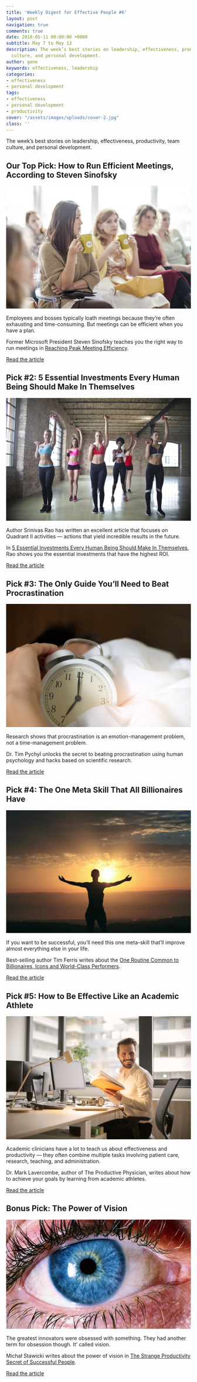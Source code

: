 ```yaml
---
title: 'Weekly Digest for Effective People #6'
layout: post
navigation: true
comments: true
date: 2018-05-11 00:00:00 +0000
subtitle: May 7 to May 13
description: The week’s best stories on leadership, effectiveness, productivity, team
  culture, and personal development.
author: gene
keywords: effectiveness, leadership
categories:
- effectiveness
- personal development
tags:
- effectiveness
- personal development
- productivity
cover: "/assets/images/uploads/cover-2.jpg"
class: ''
---
```

The week’s best stories on leadership, effectiveness, productivity, team culture, and personal development.

## Our Top Pick: How to Run Efficient Meetings, According to Steven Sinofsky

![](/assets/images/uploads/1-4.jpeg)

Employees and bosses typically loath meetings because they’re often exhausting and time-consuming. But meetings can be efficient when you have a plan.

Former Microsoft President Steven Sinofsky teaches you the right way to run meetings in [Reaching Peak Meeting Efficiency](https://medium.learningbyshipping.com/reaching-peak-meeting-efficiency-f8e47c93317a).

[Read the article](https://medium.learningbyshipping.com/reaching-peak-meeting-efficiency-f8e47c93317a)

## Pick #2: 5 Essential Investments Every Human Being Should Make In Themselves

![](/assets/images/uploads/3-2.jpeg)

Author Srinivas Rao has written an excellent article that focuses on Quadrant II activities — actions that yield incredible results in the future.

In [5 Essential Investments Every Human Being Should Make In Themselves](https://medium.com/the-mission/5-essential-investments-every-human-being-should-make-in-themselves-121771565384), Rao shows you the essential investments that have the highest ROI.

[Read the article](https://medium.com/the-mission/5-essential-investments-every-human-being-should-make-in-themselves-121771565384)

## Pick #3: The Only Guide You’ll Need to Beat Procrastination

![](/assets/images/uploads/2-2.jpeg)

Research shows that procrastination is an emotion-management problem, not a time-management problem.

Dr. Tim Pychyl unlocks the secret to beating procrastination using human psychology and hacks based on scientific research.

[Read the article](https://medium.com/s/the-complete-guide-to-beating-procrastination/how-to-use-psychology-to-solve-the-procrastination-puzzle-6e6a56cdd535)

## Pick #4: The One Meta Skill That All Billionaires Have

![](/assets/images/uploads/4-3.jpeg)

If you want to be successful, you’ll need this one meta-skill that’ll improve almost everything else in your life.

Best-selling author Tim Ferris writes about the [One Routine Common to Billionaires, Icons and World-Class Performers](https://medium.com/the-mission/the-one-routine-common-to-billionaires-icons-and-world-class-performers-28ed11a49eda).

[Read the article](https://medium.com/the-mission/the-one-routine-common-to-billionaires-icons-and-world-class-performers-28ed11a49eda)

## Pick #5: How to Be Effective Like an Academic Athlete

![](/assets/images/uploads/5-3.jpeg)

Academic clinicians have a lot to teach us about effectiveness and productivity — they often combine multiple tasks involving patient care, research, teaching, and administration.

Dr. Mark Lavercombe, author of The Productive Physician, writes about how to achieve your goals by learning from academic athletes.

[Read the article](https://productivephysician.com/academic-athlete/)

## Bonus Pick: The Power of Vision

![](/assets/images/uploads/6-1.png)

The greatest innovators were obsessed with something. They had another term for obsession though. It’ called vision.

Michał Stawicki writes about the power of vision in [The Strange Productivity Secret of Successful People](https://medium.com/thrive-global/the-strange-productivity-secret-of-successful-people-823924f11710).

[Read the article](https://medium.com/thrive-global/the-strange-productivity-secret-of-successful-people-823924f11710)